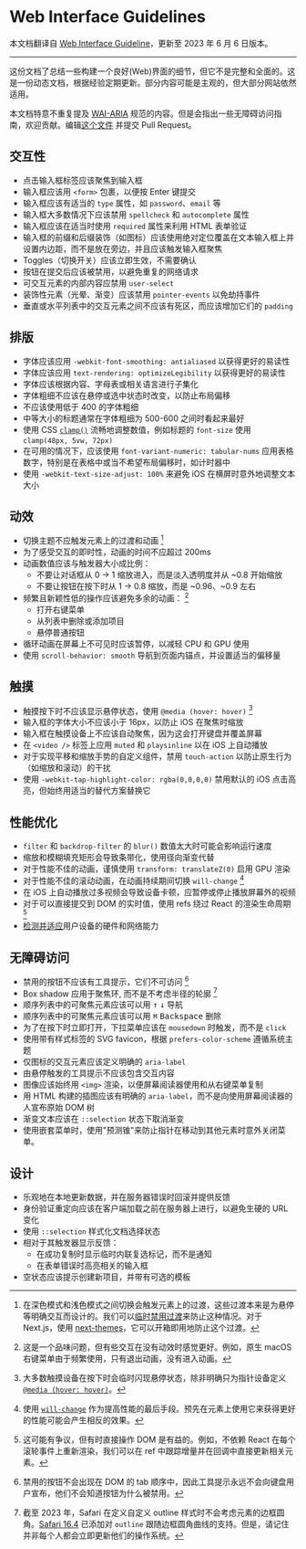 # Web Interface Guidelines

本文档翻译自 [Web Interface Guideline](https://interfaces.rauno.me/)，更新至 2023 年 6 月 6 日版本。

---

这份文档了总结一些构建一个良好(Web)界面的细节，但它不是完整和全面的。这是一份动态文档，根据经验定期更新。部分内容可能是主观的，但大部分网站依然适用。

本文档特意不重复提及 [WAI-ARIA](https://www.w3.org/TR/wai-aria-1.1/) 规范的内容。但是会指出一些无障碍访问指南，欢迎贡献。编辑[这个文件](https://github.com/raunofreiberg/interfaces/blob/main/README.md) 并提交 Pull Request。

## 交互性

- 点击输入框标签应该聚焦到输入框
- 输入框应该用 `<form>` 包裹，以便按 Enter 键提交
- 输入框应该有适当的 `type` 属性，如 `password`、`email` 等
- 输入框大多数情况下应该禁用 `spellcheck` 和 `autocomplete` 属性
- 输入框应该在适当时使用 `required` 属性来利用 HTML 表单验证
- 输入框的前缀和后缀装饰（如图标）应该使用绝对定位覆盖在文本输入框上并设置内边距，而不是放在旁边，并且应该触发输入框聚焦
- Toggles（切换开关）应该立即生效，不需要确认
- 按钮在提交后应该被禁用，以避免重复的网络请求
- 可交互元素的内部内容应禁用 `user-select` 
- 装饰性元素（光晕、渐变）应该禁用 `pointer-events` 以免劫持事件
- 垂直或水平列表中的交互元素之间不应该有死区，而应该增加它们的 `padding`

## 排版

- 字体应该应用 `-webkit-font-smoothing: antialiased` 以获得更好的易读性
- 字体应该应用 `text-rendering: optimizeLegibility` 以获得更好的易读性
- 字体应该根据内容、字母表或相关语言进行子集化
- 字体粗细不应该在悬停或选中状态时改变，以防止布局偏移
- 不应该使用低于 400 的字体粗细
- 中等大小的标题通常在字体粗细为 500-600 之间时看起来最好
- 使用 CSS [`clamp()`](https://developer.mozilla.org/en-US/docs/Web/CSS/clamp) 流畅地调整数值，例如标题的 `font-size` 使用 `clamp(48px, 5vw, 72px)`
- 在可用的情况下，应该使用 `font-variant-numeric: tabular-nums` 应用表格数字，特别是在表格中或当不希望布局偏移时，如计时器中
- 使用 `-webkit-text-size-adjust: 100%` 来避免 iOS 在横屏时意外地调整文本大小

## 动效

- 切换主题不应触发元素上的过渡和动画 [^1]
- 为了感受交互的即时性，动画的时间不应超过 200ms
- 动画数值应该与触发器大小成比例：
  - 不要让对话框从 0 → 1 缩放进入，而是淡入透明度并从 ~0.8 开始缩放
  - 不要让按钮在按下时从 1 → 0.8 缩放，而是 ~0.96、~0.9 左右
- 频繁且新颖性低的操作应该避免多余的动画： [^2]
  - 打开右键菜单
  - 从列表中删除或添加项目
  - 悬停普通按钮
- 循环动画在屏幕上不可见时应该暂停，以减轻 CPU 和 GPU 使用
- 使用 `scroll-behavior: smooth` 导航到页面内锚点，并设置适当的偏移量

## 触摸

- 触摸按下时不应该显示悬停状态，使用 `@media (hover: hover)` [^3]
- 输入框的字体大小不应该小于 16px，以防止 iOS 在聚焦时缩放
- 输入框在触摸设备上不应该自动聚焦，因为这会打开键盘并覆盖屏幕
- 在 `<video />` 标签上应用 `muted` 和 `playsinline` 以在 iOS 上自动播放
- 对于实现平移和缩放手势的自定义组件，禁用 `touch-action` 以防止原生行为（如缩放和滚动）的干扰
- 使用 `-webkit-tap-highlight-color: rgba(0,0,0,0)` 禁用默认的 iOS 点击高亮，但始终用适当的替代方案替换它

## 性能优化

- `filter` 和 `backdrop-filter` 的 `blur()` 数值太大时可能会影响运行速度
- 缩放和模糊填充矩形会导致条带化，使用径向渐变代替
- 对于性能不佳的动画，谨慎使用 `transform: translateZ(0)` 启用 GPU 渲染
- 对于性能不佳的滚动动画，在动画持续期间切换 `will-change` [^4]
- 在 iOS 上自动播放过多视频会导致设备卡顿，应暂停或停止播放屏幕外的视频
- 对于可以直接提交到 DOM 的实时值，使用 refs 绕过 React 的渲染生命周期 [^5]
- [检测并适应](https://github.com/GoogleChromeLabs/react-adaptive-hooks)用户设备的硬件和网络能力

## 无障碍访问

- 禁用的按钮不应该有工具提示，它们不可访问 [^6]
- Box shadow 应用于聚焦环, 而不是不考虑半径的轮廓 [^7]
- 顺序列表中的可聚焦元素应该可以用 <kbd>↑</kbd> <kbd>↓</kbd> 导航
- 顺序列表中的可聚焦元素应该可以用 <kbd>⌘</kbd> <kbd>Backspace</kbd> 删除
- 为了在按下时立即打开，下拉菜单应该在 `mousedown` 时触发，而不是 `click`
- 使用带有样式标签的 SVG favicon，根据 `prefers-color-scheme` 遵循系统主题
- 仅图标的交互元素应该定义明确的 `aria-label`
- 由悬停触发的工具提示不应该包含交互内容
- 图像应该始终用 `<img>` 渲染，以便屏幕阅读器使用和从右键菜单复制
- 用 HTML 构建的插图应该有明确的 `aria-label`，而不是向使用屏幕阅读器的人宣布原始 DOM 树
- 渐变文本应该在 `::selection` 状态下取消渐变
- 使用嵌套菜单时，使用"预测锥"来防止指针在移动到其他元素时意外关闭菜单。

## 设计

- 乐观地在本地更新数据，并在服务器错误时回滚并提供反馈
- 身份验证重定向应该在客户端加载之前在服务器上进行，以避免生硬的 URL 变化
- 使用 `::selection` 样式化文档选择状态
- 相对于其触发器显示反馈：
  - 在成功复制时显示临时内联复选标记，而不是通知
  - 在表单错误时高亮相关的输入框
- 空状态应该提示创建新项目，并带有可选的模板

[^1]: 在深色模式和浅色模式之间切换会触发元素上的过渡，这些过渡本来是为悬停等明确交互而设计的。我们可以[临时禁用过渡](https://paco.me/writing/disable-theme-transitions)来防止这种情况。对于 Next.js，使用 [next-themes](https://github.com/pacocoursey/next-themes)，它可以开箱即用地防止这个过渡。
[^2]: 这是一个品味问题，但有些交互在没有动效时感觉更好。例如，原生 macOS 右键菜单由于频繁使用，只有退出动画，没有进入动画。
[^3]: 大多数触摸设备在按下时会临时闪现悬停状态，除非明确只为指针设备定义 [`@media (hover: hover)`](https://developer.mozilla.org/en-US/docs/Web/CSS/@media/hover)。
[^4]: 使用 [`will-change`](https://developer.mozilla.org/en-US/docs/Web/CSS/will-change) 作为提高性能的最后手段。预先在元素上使用它来获得更好的性能可能会产生相反的效果。
[^5]: 这可能有争议，但有时直接操作 DOM 是有益的。例如，不依赖 React 在每个滚轮事件上重新渲染，我们可以在 ref 中跟踪增量并在回调中直接更新相关元素。
[^6]: 禁用的按钮不会出现在 DOM 的 tab 顺序中，因此工具提示永远不会向键盘用户宣布，他们不会知道按钮为什么被禁用。
[^7]: 截至 2023 年，Safari 在定义自定义 outline 样式时不会考虑元素的边框圆角。[Safari 16.4](https://developer.apple.com/documentation/safari-release-notes/safari-16_4-release-notes) 已添加对 `outline` 跟随边框圆角曲线的支持。但是，请记住并非每个人都会立即更新他们的操作系统。